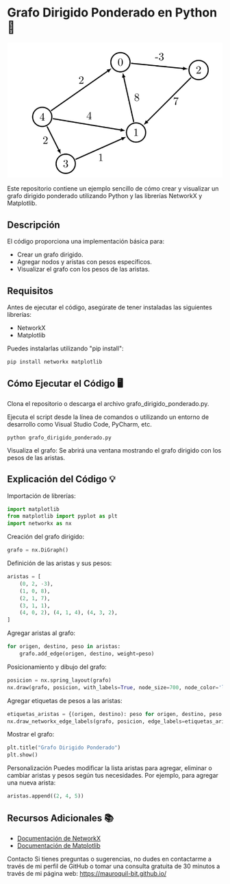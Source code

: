 # Grafo Dirigido Ponderado en Python 🚀

![Visualización del Grafo](/grafo.png)

Este repositorio contiene un ejemplo sencillo de cómo crear y visualizar un grafo dirigido ponderado utilizando Python y las librerías NetworkX y Matplotlib.

## Descripción
El código proporciona una implementación básica para:

- Crear un grafo dirigido.
- Agregar nodos y aristas con pesos específicos.
- Visualizar el grafo con los pesos de las aristas.
  
## Requisitos
Antes de ejecutar el código, asegúrate de tener instaladas las siguientes librerías:
- NetworkX
- Matplotlib

Puedes instalarlas utilizando "pip install":

```
pip install networkx matplotlib
```

## Cómo Ejecutar el Código 🖥️
Clona el repositorio o descarga el archivo grafo_dirigido_ponderado.py.

Ejecuta el script desde la línea de comandos o utilizando un entorno de desarrollo como Visual Studio Code, PyCharm, etc.

```
python grafo_dirigido_ponderado.py
```

Visualiza el grafo: Se abrirá una ventana mostrando el grafo dirigido con los pesos de las aristas.

## Explicación del Código 💡
Importación de librerías:

```python
import matplotlib
from matplotlib import pyplot as plt
import networkx as nx
```

Creación del grafo dirigido:
```python
grafo = nx.DiGraph()
```

Definición de las aristas y sus pesos:
```python
aristas = [
    (0, 2, -3),
    (1, 0, 8),
    (2, 1, 7),
    (3, 1, 1),
    (4, 0, 2), (4, 1, 4), (4, 3, 2),
]
```

Agregar aristas al grafo:
```python
for origen, destino, peso in aristas:
    grafo.add_edge(origen, destino, weight=peso)
```

Posicionamiento y dibujo del grafo:
```python
posicion = nx.spring_layout(grafo)
nx.draw(grafo, posicion, with_labels=True, node_size=700, node_color='lightblue', font_weight='bold', arrows=True)
```

Agregar etiquetas de pesos a las aristas:
```python
etiquetas_aristas = {(origen, destino): peso for origen, destino, peso in aristas}
nx.draw_networkx_edge_labels(grafo, posicion, edge_labels=etiquetas_aristas)
```

Mostrar el grafo:
```python
plt.title("Grafo Dirigido Ponderado")
plt.show()
```

Personalización
Puedes modificar la lista aristas para agregar, eliminar o cambiar aristas y pesos según tus necesidades. Por ejemplo, para agregar una nueva arista:
```python
aristas.append((2, 4, 5))
```

## Recursos Adicionales 📚

- [Documentación de NetworkX](https://networkx.org/documentation/stable/)
- [Documentación de Matplotlib](https://matplotlib.org/stable/contents.html)

Contacto
Si tienes preguntas o sugerencias, no dudes en contactarme a través de mi perfil de GitHub o tomar una consulta gratuita de 30 minutos a través de mi página web:  https://mauroquil-bit.github.io/

